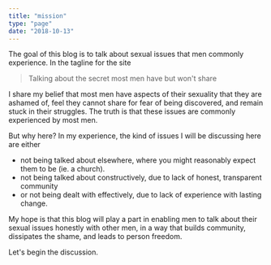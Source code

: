 ```yaml
---
title: "mission"
type: "page"
date: "2018-10-13"
---
```

The goal of this blog is to talk about sexual issues that men commonly experience. In the tagline for the site 

> Talking about the secret most men have but won't share
    
I share my belief that most men have aspects of their sexuality that they are ashamed of, feel they cannot share for fear of being discovered, and remain stuck in their struggles. The truth is that these issues are commonly experienced by most men. 

But why here? In my experience, the kind of issues I will be discussing here are either 
* not being talked about elsewhere, where you might reasonably expect them to be (ie. a church). 
* not being talked about constructively, due to lack of honest, transparent community 
* or not being dealt with effectively, due to lack of experience with lasting change.

My hope is that this blog will play a part in enabling men to talk about their sexual issues honestly with other men, in a way that builds community, dissipates the shame, and leads to person freedom.

Let's begin the discussion.